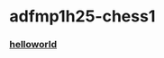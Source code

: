 # adfmp1h25-chess1

### [helloworld](https://github.com/moevm/adfmp1h25-chess1/blob/main/assets/helloworld.jpg)
